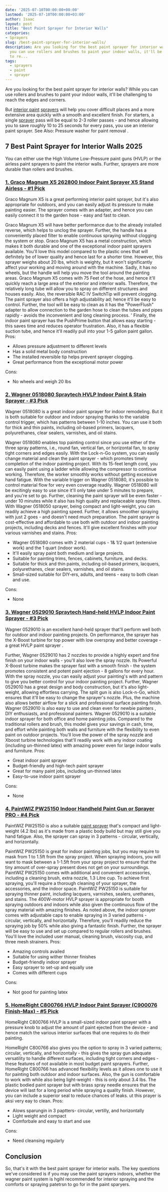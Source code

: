 ```yaml
---
date: '2025-07-10T00:00:00+00:00'
lastmod: '2025-07-10T00:00:00+03:00'
author: Isaac
layout: post
title: "Best Paint Sprayer for Interior Walls"
categories:
- Sprayers
slug: /best-paint-sprayer-for-interior-walls/
description: Are you looking for the best paint sprayer for interior walls? While
  you can use rollers and brushes to paint your indoor walls, it'll be challenging
  to re...
tags: 
  - sprayers
  - paint
  - sprayer
---
```

Are you looking for the best paint sprayer for interior walls? While you can use rollers and brushes to paint your indoor walls, it'll be challenging to reach the edges and corners.

But
[interior paint](https://www.bls.gov/ooh/production/painting-and-coating-workers.htm)
[sprayers](/posts/best-paint-sprayer-for-ceiling/) will help you cover difficult places and a more extensive area quickly with a smooth and excellent finish.
For starters, a single [sprayer](/posts/best-paint-sprayer-for-doors/) pass will be equal to 2-3 roller passes - and hence allowing you to save roughly 10 to 25 seconds for every pass, you use an interior paint sprayer. See Also:
Pressure washer for paint removal
.
## 7 Best Paint Sprayer for Interior Walls 2025
You can either use the
High Volume Low-Pressure paint guns (HVLP)
or the
airless paint sprayers
to paint the interior walls. Further, sprayers are more durable than rollers and brushes.
### [1. Graco Magnum X5 262800 Indoor Paint Sprayer X5 Stand Airless - #1 Pick](https://www.amazon.com/dp/B0026SR0FW/?tag=p-policy-20)
Graco Magnum X5 is a great performing interior paint sprayer, but it's also appropriate for outdoors, and you can easily adjust its pressure to make painting easier. The sprayer comes with an adapter, and hence you can easily connect it to the garden hose - easy and fast to clean.

Graco Magnum X5 will have better performance due to the already installed reverse, which helps to unclog the sprayer. Further, the handle has a conveniently placed filter to enable continuous spraying without clogging the system or stop.
Graco Magnum X5 has a metal construction, which makes it both durable and one of the exceptional indoor paint sprayers available. You'll love this model compared to the plastic ones that will definitely be of lower quality and hence last for a shorter time.
However, this sprayer weighs about 20 lbs, which is weighty, but it won't significantly affect your working and moving around with the machine. Sadly, it has no wheels, but the handle will help you move the tool around the painting areas.
Graco Magnum X5 comes with
75 Feet of the hose, and hence it'll quickly reach a large area of the exterior and interior walls. Therefore, the relatively long tube will allow you to spray on different structures and houses easily. Also, the reversible
RAC IV SwitchTip will prevent clogging.
The paint sprayer also offers a high adjustability ad; hence it'll be easy to control. Further, the tool will be easy to clean as it has the "PowerFlush" adapter to allow connection to the garden hose to clean the tubes and pipes rapidly - avoids the inconvenient and long cleaning process. '
Finally, the indoor paint sprayer has the PushPrime button that allows easy starting - this saves time and reduces operator frustration. Also, it has a flexible suction tube, and hence it'll readily pull into your 1-5 gallon paint gallon.
Pros:
- Allows pressure adjustment to different levels
- Has a solid metal body construction
- The installed reversible tip helps prevent sprayer clogging.
- Great performance from the exceptional motor power

Cons:
- No wheels and weigh 20 lbs

### [2. Wagner 0518080 Spraytech HVLP Indoor Paint & Stain Sprayer - #3 Pick](https://www.amazon.com/dp/B0026SR0FW/?tag=p-policy-20)
Wagner 0518080 is a great indoor paint sprayer for indoor remodeling. But it is both suitable for outdoor and indoor spraying thanks to the variable control trigger, which has patterns between 1-10 inches. You can use it both for thick and thin paints, including oil-based primers, lacquers, polyurethanes, clear sealers, varnishes, and oil stains.

Wagner 0518080 enables top painting control since you use either of the three spray patterns, i.e., round fan, vertical fan, or horizontal fan, to spray tight corners and edges easily.
With the Lock-n-Go system, you can easily change material and clean the paint sprayer - which promotes timely completion of the indoor painting project.
With its 15-feet length cord, you can easily
paint using a ladder
while allowing the compressor to continue working. Therefore, the worker smoothly works without getting excessive hand fatigue. With the variable trigger on Wagner 0518080, it's possible to control material flow for very even coverage readily.
Wagner 0518080 will be excitingly easy to use since it'll only take under 5 minutes to prepare, and you're set to go. Further, cleaning the paint sprayer will be even faster - under 10 minutes while it also has high quality and replaceable spray filters.
With Wagner 0518050 sprayer, being compact and light-weight, you can readily achieve a high painting speed. Further, it allows smoother spraying with just 2 goes - and doesn't need much preparation. The paint sprayer is cost-effective and affordable to use both with outdoor and indoor painting projects, including decks and fences. It'll give excellent finishes with your various varnishes and stains.
Pros:
- Wagner 0518080 comes with 2 material cups - 1& 1/2 quart (extensive work) and the 1 quart (indoor work).
- It'll easily spray paint both medium and large projects.
- Suitable for painting trims, fences, cabinets, furniture, and decks.
- Suitable for thick and thin paints, including oil-based primers, lacquers, polyurethanes, clear sealers, varnishes, and oil stains.
- Small-sized suitable for DIY-ers, adults, and teens - easy to both clean and use.

Cons:
- None

### [3. Wagner 0529010 Spraytech Hand-held HVLP Indoor Paint Sprayer - #3 Pick](https://www.amazon.com/dp/B00FBP4QT0/?tag=p-policy-20)
Wagner 0529010 is an excellent hand-held sprayer that'll perform well both for outdoor and indoor painting projects. On performance, the sprayer has the X-Boost turbine for top power with low overspray and better coverage - a great
HVLP paint sprayer
.

Further, Wagner 0529010 has 2 nozzles to provide a highly expert and fine finish on your indoor walls - you'll also love the spray nozzle. Its Powerful X-Boost turbine makes the sprayer fast with a smooth finish - the system promotes consistent and potent paint ejection - 8 gallons for every hour.
With the spray nozzle, you can easily adjust your painting's with and pattern to give you better control for your indoor painting project. Further, Wagner 0529010 has a great design and body construction, but it's also light-weight, allowing effortless carrying.
The split gun is also Lock-n-Go, which ensures that it'll be easy to change the sprayer's nozzle. Plus, the machine also allows better airflow for a slick and professional surface painting finish. Wagner 0529010 is also
easy to use and clean even for newbie painters
, DIY enthusiasts, and professional painters.
Wagner 0529010 is a suitable indoor sprayer for both office and home painting jobs. Compared to the traditional rollers and brush, this model gives your savings in cash, time, and effort while painting both walls and furniture with the flexibility to even paint on outdoor projects.
You'll love the power of the spray nozzle and Xboost turbine technologies that'll readily work with any indoor coating (including un-thinned latex) with amazing power even for large indoor walls and furniture.
Pros:
- Great indoor paint sprayer
- Budget-friendly and high-tech paint sprayer
- Great for many paint jobs, including un-thinned latex
- Easy-to-use indoor paint sprayer

Cons:
- None

### [4. PaintWIZ PW25150 Indoor Handheld Paint Gun or Sprayer PRO - #4 Pick](https://www.amazon.com/dp/B012AOGZ0M/?tag=p-policy-20)
PaintWIZ PW25150 is also a suitable
[paint sprayer](https://pestpolicy.com/best-airless-paint-sprayer/)
that's compact and light-weight (4.2 lbs) as it's made from a plastic body build but may still give you hand fatigue. Also, the sprayer can spray in 3 patterns - circular, vertically, and horizontally.

PaintWIZ PW25150 is great for indoor painting jobs, but you may require to mask from 1 to 1.5ft from the spray project. When spraying indoors, you will want to mask between a 1-1.5ft from your spray project to ensure that the tiny amount of over-spray present does not get on your surroundings.
PaintWIZ PW25150 comes with additional and convenient accessories, including a cleaning brush, extra nozzle, 1.3 Litre cup. To achieve first spraying, you'll require a thorough cleaning of your sprayer, the accessories, and the indoor space.
PaintWIZ PW25150 is suitable for spraying thinner paint, including lacquers, varnishes, sealers, urethanes, and stains. The 400W-motor HVLP sprayer is appropriate for booth spraying outdoors and indoors while also given the continuous flow of the spray material with amazing finishes.
As noted above, the indoor sprayer comes with adjustable caps to enable spraying in 3 varied patterns - circular, vertically, and horizontally. Therefore, you'll readily reduce the spraying job by 50% while also giving a fantastic finish.
Further, the sprayer will be easy to use and set up compared to regular rollers and brushes. You'll love the included user manual, cleaning brush, viscosity cup, and three mesh strainers.
Pros:
- Amazing controls availed
- Suitable for using wither thinner finishes
- Budget-friendly indoor sprayer
- Easy sprayer to set-up and equally use
- Comes with different cups

Cons:
- Not good for painting latex

### [5. HomeRight C800766 HVLP Indoor Paint Sprayer (C900076 Finish-Max) - #5 Pick](https://www.amazon.com/dp/B003VKFDEO/?tag=p-policy-20)
HomeRight C800766 HVLP is a small-sized indoor paint sprayer with a pressure knob to adjust the amount of paint ejected from the device - and hence match the various interior surfaces that one requires to do their painting.

HomeRight C800766 also gives you the option to spray in 3 varied patterns; circular, vertically, and horizontally - this gives the spray gun adequate versatility to handle different surfaces, including tight corners and edges - these features of not available in most budget paint sprayers.
Further, HomeRight C800766 has advanced flexibility levels as it allows one to use it for painting both outdoor and indoor surfaces. Also, the gun is comfortable to work with while also being light-weight - this is only about 3.4 lbs.
The plastic bodied paint sprayer but with brass spray needle ensures that the device will last for a long period while spraying a quality finish. However, you can include a superior seal to reduce chances of leaks. ut this prayer is aksi very eay to clean.
Pros:
- Alows sparungin in 3 paptters- circular, vertilly, and horizontally
- Light weight and compact
- Comforbale and easy to start and use

Cons:
- Need cleansing regularly

## Conclusion
So, that's it with the best paint sprayer for interior walls. The key questions we've considered is if you may use the paint sprayers indoors, whether the wagner paint system is hgihl recommended for interior spraying and the comforts or spraying patetrsn to go for in the paint sparyers.
